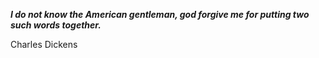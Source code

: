 _**I do not know the American gentleman, god forgive me for putting two such words together.**_

Charles Dickens